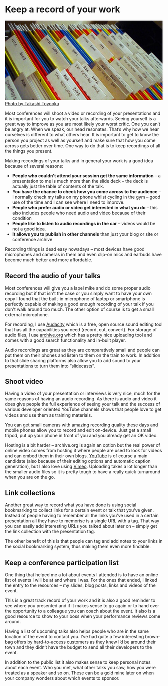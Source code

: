 # Keep a record of your work

![A filing folder](media/16-keep-a-record-of-your-work/filing.jpg)[Photo by Takashi Toyooka](https://www.flickr.com/photos/takashi/18862634/)

Most conferences will shoot a video or recording of your presentations and it is important for you to watch your talks afterwards. Seeing yourself is a great way to improve as you are most likely your worst critic. One you can’t be angry at. When we speak, our head resonates. That’s why how we hear ourselves is different to what others hear. It is important to get to know the person you project as well as yourself and make sure that how you come across gets better over time. One way to do that is to keep recordings of all the things you present.

Making recordings of your talks and in general your work is a good idea because of several reasons:

- **People who couldn't attend your session get the same information** – a presentation to me is much more than the slide deck – the deck is actually just the table of contents of the talk.
- **You have the chance to check how you come across to the audience** – I normally check my talks on my phone whilst cycling in the gym – good use of the time and I can see where I need to improve.
- **People who prefer audio or video get interested in what you do** – this also includes people who need audio and video because of their condition
- **People like to listen to audio recordings in the car** – videos would be not a good idea.
- **It allows you to publish in other channels** than just your blog or site or conference archive

Recording things is dead easy nowadays – most devices have good microphones and cameras in them and even clip-on mics and earbuds have become much better and more affordable.

## Record the audio of your talks

Most conferences will give you a lapel mike and do some proper audio recording but if that isn't the case or you simply want to have your own copy I found that the built-in microphone of laptop or smartphone is perfectly capable of making a good enough recording of your talk if you don't walk around too much. The other option of course is to get a small external microphone.

For recording, I use [Audacity](http://audacity.sourceforge.net/) which is a free, open source sound editing tool that has all the capabilities you need (record, cut, convert). For storage of audio files, I use [archive.org](http://www.archive.org/index.php) which has a pretty nice uploading tool and comes with a good search functionality and in-built player.

Audio recordings are great as they are comparatively small and people can put them on their phones and listen to them on the train to work. In addition to that slide sharing platforms also allow you to add sound to your presentations to turn them into “slidecasts”.

## Shoot video

Having a video of your presentation or interviews is very nice, much for the same reasons of having an audio recording. As there is audio and video it does give people the full experience of seeing your talk and the success of various developer oriented YouTube channels shows that people love to get videos and use them as training materials.

You can get small cameras with amazing recording quality these days and mobile phones allow you to record and edit on-device. Just get a small tripod, put up your phone in front of you and you already get an OK video.

Hosting is a bit harder – archive.org is again an option but the real power of online video comes from hosting it where people are used to look for videos and can embed them in their own blogs. [YouTube](http://youtube.com/) is of course a main candidate (also because of their editing options and automatic caption generation), but I also love using [Vimeo](http://vimeo.com/). Uploading takes a lot longer than the smaller audio files so it is pretty tough to have a really quick turnaround when you are on the go.

## Link collections

Another great way to record what you have done is using social bookmarking to collect links for a certain event or talk that you've given. Instead of people having to remember all the links you've used in a certain presentation all they have to memorise is a single URL with a tag. That way you can easily add interesting URLs you talked about later on – simply get the link collection with the presentation tag.

The other benefit of this is that people can tag and add notes to your links in the social bookmarking system, thus making them even more findable.

## Keep a conference participation list

One thing that helped me a lot about events I attended is to have an online list of events I will be at and where I was. For the ones that ended, I linked the entry to the resources – my slides, blog posts, links and videos of the event.

This is a great track record of your work and it is also a good reminder to see where you presented and if it makes sense to go again or to hand over the opportunity to a colleague you can coach about the event. It also is a good resource to show to your boss when your performance reviews come around.

Having a list of upcoming talks also helps people who are in the same location of the event to contact you. I’ve had quite a few interesting brown-bag offers by hard-to-access customers as they knew I’d be around their town and they didn’t have the budget to send all their developers to the event.

In addition to the public list it also makes sense to keep personal notes about each event. Who you met, what other talks you saw, how you were treated as a speaker and so on. These can be a gold mine later on when your company wonders about which events to sponsor.